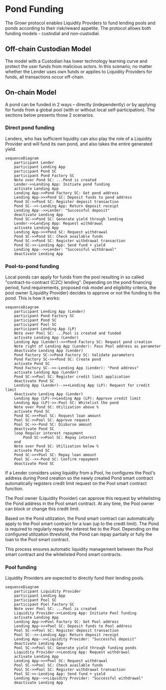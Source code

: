 # Pond Funding
The Growr protocol enables Liquidity Providers to fund lending pools and ponds according to their risk/reward appetite. The protocol allows both funding models - custodial and non-custodial.

## Off-chain Custodian Model
The model with a Custodian has lower technology learning curve and protect the user funds from malicious actors. In this scenario, no matter whether the Lender uses own funds or applies to Liquidity Providers for funds, all transactions occur off-chain.

## On-chain Model
A pond can be funded in 2 ways – directly (independently) or by applying for funds from a global pool (with or without local self-participation). The sections below presents those 2 scenarios.

### Direct pond funding
Lenders, who has sufficient liquidity can also play the role of a Liquidity Provider and will fund its own pond, and also takes the entire generated yield.
```mermaid
sequenceDiagram
    participant Lender
    participant Lending App
    participant Pond SC
    participant Pond Factory SC
    Note over Pond SC: ...Pond is created
    Lender->>Lending App: Initiate pond funding
    activate Lending App
    Lending App->>Pond Factory SC: Get pond address
    Lending App->>+Pond SC: Deposit funds to pond address
    Pond SC->>Pond SC: Register deposit transaction
    Pond SC-->>-Lending App: Return deposit receipt
    Lending App-->>Lender: "Successful deposit"
    deactivate Lending App
    Pond SC->>Pond SC: Generate yield through lending
    Lender->>Lending App: Request withdrawal
    activate Lending App
    Lending App->>+Pond SC: Request withdrawal
    Pond SC->>Pond SC: Check available funds
    Pond SC->>Pond SC: Register withdrawal transaction
    Pond SC->>-Lending App: Send fund + yield
    Lending App-->>Lender: "Successful withdrawal"
    deactivate Lending App
```

### Pool-to-pond funding
Local ponds can apply for funds from the pool resulting in so called "contract-to-contract (C2C) lending". Depending on the pond financing period, fund requirements, proposed risk model and eligibility criteria, the pool owner (Liquidity Provider) decides to approve or not the funding to the pond. This is how it works:
```mermaid
sequenceDiagram
    participant Lending App (Lender)
    participant Pond Factory SC
    participant Pond SC
    participant Pool SC
    participant Lending App (LP)
    Note over Pool SC: ...Pool is created and funded
    activate Lending App (Lender)
    Lending App (Lender)->>+Pond Factory SC: Request pond creation
    Note right of Lending App (Lender): Pass Pool address as parameter
    deactivate Lending App (Lender)
    Pond Factory SC->>Pond Factory SC: Validate parameters
    Pond Factory SC->>+Pond SC: Create pond
    activate Pond SC
    Pond Factory SC-->>-Lending App (Lender): "Pond address"
    activate Lending App (Lender)
    Pond SC->>Pool SC: Register credit limit application
    deactivate Pond SC
    Lending App (Lender)-->>+Lending App (LP): Request for credit limit
    deactivate Lending App (Lender)
    Lending App (LP)->>Lending App (LP): Approve credit limit
    Lending App (LP)->>-Pool SC: Whitelist the pond
    Note over Pond SC: Utilization above %
    activate Pond SC
    Pond SC->>+Pool SC: Request loan amount
    Pool SC->>Pool SC: Approve request
    Pool SC->>-Pond SC: Disburse amount
    deactivate Pond SC
    loop Regular interest repayment
        Pond SC->>Pool SC: Repay interest
    end
    Note over Pond SC: Utilization below %
    activate Pond SC
    Pond SC->>+Pool SC: Repay loan amount
    Pool SC-->>-Pond SC: Confirm repayment
    deactivate Pond SC
```
If a Lender considers using liquidity from a Pool, he configures the Pool's address during Pond creation so the newly created Pond smart contract automatically registers credit limit request on the Pool smart contract function.

The Pool owner (Liquidity Provider) can approve this request by whitelisting the Pond address in the Pool smart contract. At any time, the Pool owner can block or change this credit limit.

Based on the Pond utilization, the Pond smart contract can automatically apply to the Pool smart contract for a loan (up to the credit limit). The Pond is required to regularly repay the interest fee to the Pool. Depending on the configured utilization threshold, the Pond can repay partially or fully the loan to the Pool smart contract.

This process ensures automatic liquidity management between the Pool smart contract and the whitelisted Pond smart contracts.

### Pool funding
Liquidity Providers are expected to directly fund their lending pools.
```mermaid
sequenceDiagram
    participant Liquidity Provider
    participant Lending App
    participant Pool SC
    participant Pool Factory SC
    Note over Pool SC: ...Pool is created
    Liquidity Provider->>Lending App: Initiate Pool funding
    activate Lending App
    Lending App->>Pool Factory SC: Get Pool address
    Lending App->>+Pool SC: Deposit funds to Pool address
    Pool SC->>Pool SC: Register deposit transaction
    Pool SC-->>-Lending App: Return deposit receipt
    Lending App-->>Liquidity Provider: "Successful deposit"
    deactivate Lending App
    Pool SC->>Pool SC: Generate yield through funding ponds
    Liquidity Provider->>Lending App: Request withdrawal
    activate Lending App
    Lending App->>+Pool SC: Request withdrawal
    Pool SC->>Pool SC: Check available funds
    Pool SC->>Pool SC: Register withdrawal transaction
    Pool SC->>-Lending App: Send fund + yield
    Lending App-->>Liquidity Provider: "Successful withdrawal"
    deactivate Lending App
```